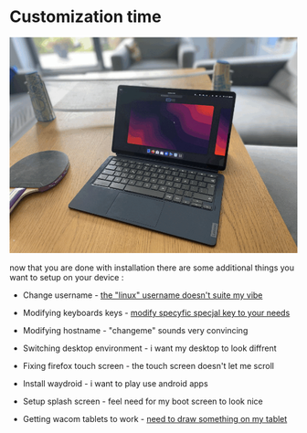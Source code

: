 # Customization time

![duet5gnome](./assets/customization.gif)

now that you are done with installation there are some additional things you want to setup on your device :

- Change username - [the "linux" username doesn't suite my vibe](./post/change-username.md)

- Modifying keyboards keys - [modify specyfic specjal key to your needs](./post/modifying-keyboard.md)

- Modifying hostname - "changeme" sounds very convincing

- Switching desktop environment - i want my desktop to look diffrent

- Fixing firefox touch screen - the touch screen doesn't let me scroll

- Install waydroid - i want to play use android apps

- Setup splash screen - feel need for my boot screen to look nice

- Getting wacom tablets to work - [need to draw something on my tablet](./post/wacom-tablet-setup.md)